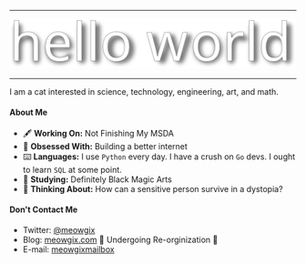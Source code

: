 -----------------------------------

![](/helloworld.svg)

-----------------------------------

I am a cat interested in science, technology, engineering, art, and math.

#### About Me
* 🖋 **Working On:** Not Finishing My MSDA
* 🤍 **Obsessed With:** Building a better internet
* ⌨️ **Languages:** I use `Python` every day. I have a crush on `Go` devs. I ought to learn `SQL` at some point.
* 🥼 **Studying:** Definitely Black Magic Arts
* 💭 **Thinking About:** How can a sensitive person survive in a dystopia?

#### Don't Contact Me
* Twitter: [@meowgix](https://twitter.com/meowgix)
* Blog: [meowgix.com](https://meowgix.com) 🚧 Undergoing Re-orginization 🚧
* E-mail: [meowgixmailbox](mailto:meowgixmailbox@gmail.com?subject=[GitHub]%20Hey%20girl,%20where%20%20is%20chicken?)
